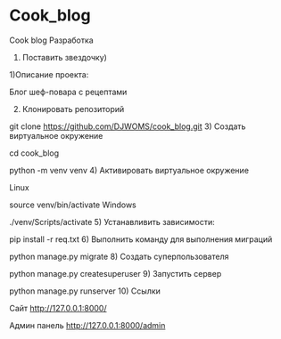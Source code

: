 # Cook_blog
Cook blog
Разработка

1) Поставить звездочку)

1)Описание проекта:

Блог шеф-повара с рецептами

2) Клонировать репозиторий

git clone https://github.com/DJWOMS/cook_blog.git
3) Создать виртуальное окружение

cd cook_blog

python -m venv venv
4) Активировать виртуальное окружение

Linux

source venv/bin/activate
Windows

./venv/Scripts/activate
5) Устанавливить зависимости:

pip install -r req.txt
6) Выполнить команду для выполнения миграций

python manage.py migrate
8) Создать суперпользователя

python manage.py createsuperuser
9) Запустить сервер

python manage.py runserver
10) Ссылки

Сайт http://127.0.0.1:8000/

Админ панель http://127.0.0.1:8000/admin


